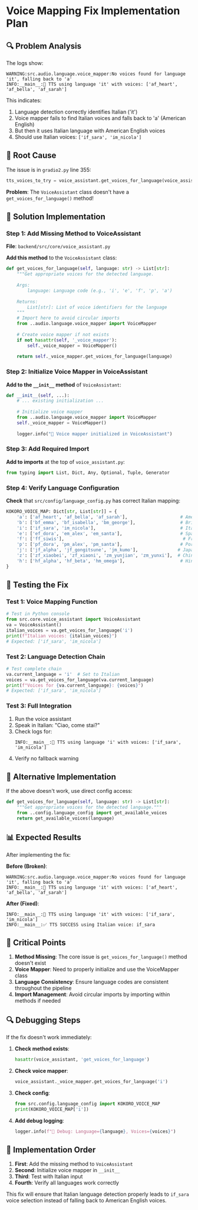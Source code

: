 # Voice Mapping Fix Implementation Plan

## 🔍 Problem Analysis

The logs show:
```
WARNING:src.audio.language.voice_mapper:No voices found for language 'it', falling back to 'a'        
INFO:__main__:🎤 TTS using language 'it' with voices: ['af_heart', 'af_bella', 'af_sarah']
```

This indicates:
1. Language detection correctly identifies Italian ('it')
2. Voice mapper fails to find Italian voices and falls back to 'a' (American English)
3. But then it uses Italian language with American English voices
4. Should use Italian voices: `['if_sara', 'im_nicola']`

## 🎯 Root Cause

The issue is in `gradio2.py` line 355:
```python
tts_voices_to_try = voice_assistant.get_voices_for_language(voice_assistant.current_language)
```

**Problem**: The `VoiceAssistant` class doesn't have a `get_voices_for_language()` method!

## 🔧 Solution Implementation

### Step 1: Add Missing Method to VoiceAssistant

**File**: `backend/src/core/voice_assistant.py`

**Add this method** to the `VoiceAssistant` class:

```python
def get_voices_for_language(self, language: str) -> List[str]:
    """Get appropriate voices for the detected language.
    
    Args:
        language: Language code (e.g., 'i', 'e', 'f', 'p', 'a')
        
    Returns:
        List[str]: List of voice identifiers for the language
    """
    # Import here to avoid circular imports
    from ..audio.language.voice_mapper import VoiceMapper
    
    # Create voice mapper if not exists
    if not hasattr(self, '_voice_mapper'):
        self._voice_mapper = VoiceMapper()
    
    return self._voice_mapper.get_voices_for_language(language)
```

### Step 2: Initialize Voice Mapper in VoiceAssistant

**Add to the `__init__` method** of `VoiceAssistant`:

```python
def __init__(self, ...):
    # ... existing initialization ...
    
    # Initialize voice mapper
    from ..audio.language.voice_mapper import VoiceMapper
    self._voice_mapper = VoiceMapper()
    
    logger.info("🎤 Voice mapper initialized in VoiceAssistant")
```

### Step 3: Add Required Import

**Add to imports** at the top of `voice_assistant.py`:

```python
from typing import List, Dict, Any, Optional, Tuple, Generator
```

### Step 4: Verify Language Configuration

**Check** that `src/config/language_config.py` has correct Italian mapping:

```python
KOKORO_VOICE_MAP: Dict[str, List[str]] = {
    'a': ['af_heart', 'af_bella', 'af_sarah'],                    # American English
    'b': ['bf_emma', 'bf_isabella', 'bm_george'],                 # British English  
    'i': ['if_sara', 'im_nicola'],                                # Italian ✅
    'e': ['ef_dora', 'em_alex', 'em_santa'],                      # Spanish
    'f': ['ff_siwis'],                                             # French
    'p': ['pf_dora', 'pm_alex', 'pm_santa'],                      # Portuguese
    'j': ['jf_alpha', 'jf_gongitsune', 'jm_kumo'],               # Japanese
    'z': ['zf_xiaobei', 'zf_xiaoni', 'zm_yunjian', 'zm_yunxi'],  # Chinese
    'h': ['hf_alpha', 'hf_beta', 'hm_omega'],                     # Hindi
}
```

## 🧪 Testing the Fix

### Test 1: Voice Mapping Function
```python
# Test in Python console
from src.core.voice_assistant import VoiceAssistant
va = VoiceAssistant()
italian_voices = va.get_voices_for_language('i')
print(f"Italian voices: {italian_voices}")
# Expected: ['if_sara', 'im_nicola']
```

### Test 2: Language Detection Chain
```python
# Test complete chain
va.current_language = 'i'  # Set to Italian
voices = va.get_voices_for_language(va.current_language)
print(f"Voices for {va.current_language}: {voices}")
# Expected: ['if_sara', 'im_nicola']
```

### Test 3: Full Integration
1. Run the voice assistant
2. Speak in Italian: "Ciao, come stai?"
3. Check logs for:
   ```
   INFO:__main__:🎤 TTS using language 'i' with voices: ['if_sara', 'im_nicola']
   ```
4. Verify no fallback warning

## 🔄 Alternative Implementation

If the above doesn't work, use direct config access:

```python
def get_voices_for_language(self, language: str) -> List[str]:
    """Get appropriate voices for the detected language."""
    from ..config.language_config import get_available_voices
    return get_available_voices(language)
```

## 📊 Expected Results

After implementing the fix:

**Before (Broken)**:
```
WARNING:src.audio.language.voice_mapper:No voices found for language 'it', falling back to 'a'        
INFO:__main__:🎤 TTS using language 'it' with voices: ['af_heart', 'af_bella', 'af_sarah']
```

**After (Fixed)**:
```
INFO:__main__:🎤 TTS using language 'it' with voices: ['if_sara', 'im_nicola']
INFO:__main__:✅ TTS SUCCESS using Italian voice: if_sara
```

## 🚨 Critical Points

1. **Method Missing**: The core issue is `get_voices_for_language()` method doesn't exist
2. **Voice Mapper**: Need to properly initialize and use the VoiceMapper class
3. **Language Consistency**: Ensure language codes are consistent throughout the pipeline
4. **Import Management**: Avoid circular imports by importing within methods if needed

## 🔍 Debugging Steps

If the fix doesn't work immediately:

1. **Check method exists**:
   ```python
   hasattr(voice_assistant, 'get_voices_for_language')
   ```

2. **Check voice mapper**:
   ```python
   voice_assistant._voice_mapper.get_voices_for_language('i')
   ```

3. **Check config**:
   ```python
   from src.config.language_config import KOKORO_VOICE_MAP
   print(KOKORO_VOICE_MAP['i'])
   ```

4. **Add debug logging**:
   ```python
   logger.info(f"🔧 Debug: Language={language}, Voices={voices}")
   ```

## 📝 Implementation Order

1. **First**: Add the missing method to `VoiceAssistant`
2. **Second**: Initialize voice mapper in `__init__`
3. **Third**: Test with Italian input
4. **Fourth**: Verify all languages work correctly

This fix will ensure that Italian language detection properly leads to `if_sara` voice selection instead of falling back to American English voices.